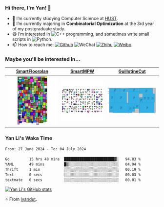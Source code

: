 ### Hi there, I'm Yan! 👋



- 🔭 I’m currently studying Computer Science at [HUST](https://www.hust.edu.cn/).
- 🌱 I’m currently majoring in **Combinatorial Optimization** at the 3rd year of my postgraduate study.
- 😄 I’m interested in ![C++](https://img.shields.io/badge/C++-00599C?style=flat&logo=C%2B%2B&logoColor=white) programming, and sometimes write small scripts in ![Python](https://img.shields.io/badge/Python-3776AB?style=flat&logo=Python&logoColor=white).
- 📫 How to reach me: [![Github](https://img.shields.io/badge/lyandut.github.io-181717?style=flat&logo=Github&logoColor=white)](https://lyandut.github.io) ![WeChat](https://img.shields.io/badge/@lyandut96-07C160?style=flat&logo=WeChat&logoColor=white) [![Zhihu](https://img.shields.io/badge/@回廊识路-0084FF?style=flat&logo=Zhihu&logoColor=white)](https://www.zhihu.com/people/li-yan-44-55-45) [![Weibo](https://img.shields.io/badge/@回廊识路-E6162D?style=flat&logo=Sina-Weibo&logoColor=white)](https://weibo.com/5657204877).



### Maybe you'll be interested in...

| [SmartFloorplan](https://github.com/lyandut/SmartFloorplan)  |      [SmartMPW](https://github.com/lyandut/SmartMPW)       |  [GuillotineCut](https://github.com/zjl9959/GuillotineCut)   |
| :----------------------------------------------------------: | :--------------------------------------------------------: | :----------------------------------------------------------: |
| <img src="assets/floorplan.gif" alt="floorplan" style="zoom: 80%;" /> | <img src="assets/mpw.gif" alt="mpw" style="zoom: 110%;" /> | <img src="assets/guillotinecut.png" alt="guillotinecut" style="zoom: 40%;" /> |



### Yan Li's Waka Time

<!--START_SECTION:waka-->

```txt
From: 27 June 2024 - To: 04 July 2024

Go         15 hrs 48 mins  ███████████████████████▓░   94.83 %
YAML       49 mins         █▒░░░░░░░░░░░░░░░░░░░░░░░   04.94 %
Thrift     1 min           ░░░░░░░░░░░░░░░░░░░░░░░░░   00.19 %
Text       0 secs          ░░░░░░░░░░░░░░░░░░░░░░░░░   00.03 %
textmate   0 secs          ░░░░░░░░░░░░░░░░░░░░░░░░░   00.01 %
```

<!--END_SECTION:waka-->



[![Yan Li's GitHub stats](https://github-readme-stats.vercel.app/api?username=lyandut&hide=contribs&count_private=true&show_icons=true&theme=radical)](https://github.com/anuraghazra/github-readme-stats)



⭐️ From [lyandut](https://github.com/lyandut).
